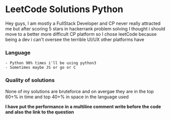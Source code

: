 # LeetCode Solutions Python

Hey guys, I am mostly a FullStack Developer and CP never really attracted me but after scoring 5 stars in hackerrank problem solving I thought i should move to a better more difficult CP platform so I chose leetCode because being a dev i can't oversee the terrible UI/UX other platforms have

### Language
    - Python 90% times i'll be using python3
    - Sometimes maybe JS or go or C

### Quality of solutions
None of my solutions are bruteforce and on avergae they are in the top 60+% in time and top 40+% in space in the language used

**I have put the performance in a multiline comment write before the code and also the link to the question**